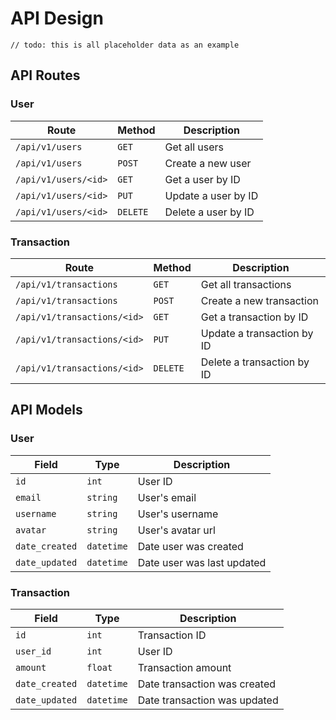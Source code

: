 # API Design

`// todo: this is all placeholder data as an example`

## API Routes
### User
| Route                          | Method      | Description                    |
| ------------------------------ | ----------- | ------------------------------ |
| `/api/v1/users`                | `GET`       | Get all users                  |
| `/api/v1/users`                | `POST`      | Create a new user              |
| `/api/v1/users/<id>`           | `GET`       | Get a user by ID               |
| `/api/v1/users/<id>`           | `PUT`       | Update a user by ID            |
| `/api/v1/users/<id>`           | `DELETE`    | Delete a user by ID            |

### Transaction
| Route                          | Method      | Description                    |
| ------------------------------ | ----------- | ------------------------------ |
| `/api/v1/transactions`         | `GET`       | Get all transactions           |
| `/api/v1/transactions`         | `POST`      | Create a new transaction       |
| `/api/v1/transactions/<id>`    | `GET`       | Get a transaction by ID        |
| `/api/v1/transactions/<id>`    | `PUT`       | Update a transaction by ID     |
| `/api/v1/transactions/<id>`    | `DELETE`    | Delete a transaction by ID     |

## API Models
### User
| Field                          | Type        | Description                    |
| ------------------------------ | ----------- | ------------------------------ |
| `id`                           | `int`       | User ID                        |
| `email`                        | `string`    | User's email                   |
| `username`                     | `string`    | User's username                |
| `avatar`                       | `string`    | User's avatar url              |
| `date_created`                 | `datetime`  | Date user was created          |
| `date_updated`                 | `datetime`  | Date user was last updated     |

### Transaction
| Field                          | Type        | Description                    |
| ------------------------------ | ----------- | ------------------------------ |
| `id`                           | `int`       | Transaction ID                 |
| `user_id`                      | `int`       | User ID                        |
| `amount`                       | `float`     | Transaction amount             |
| `date_created`                 | `datetime`  | Date transaction was created   |
| `date_updated`                 | `datetime`  | Date transaction was updated   |

